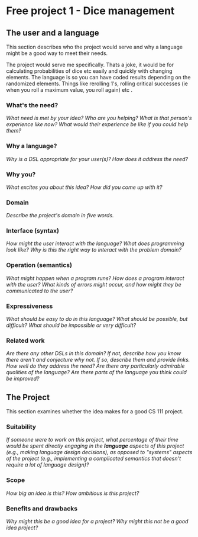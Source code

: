 # Free project 1 - Dice management

## The user and a language

This section describes who the project would serve and why a language might be a
good way to meet their needs.

The project would serve me specifically. Thats a joke, it would be for calculating probabilities of dice etc easily and quickly with changing elements. The language is so you can have coded results depending on the randomized elements. Things like rerolling 1's, rolling critical successes (ie when you roll a maximum value, you roll again)  etc .


### What's the need?

_What need is met by your idea? Who are you helping? What is that person's
experience like now? What would their experience be like if you could help
them?_



### Why a language?

_Why is a DSL appropriate for your user(s)? How does it address the need?_

### Why you?

_What excites you about this idea? How did you come up with it?_

### Domain

_Describe the project's domain in five words._

### Interface (syntax)

_How might the user interact with the language? What does programming look
like? Why is this the right way to interact with the problem domain?_

### Operation (semantics)

_What might happen when a program runs? How does a program interact with the
user? What kinds of errors might occur, and how might they be communicated to
the user?_

### Expressiveness

_What should be easy to do in this language? What should be possible, but
difficult? What should be impossible or very difficult?_

### Related work

_Are there any other DSLs in this domain? If not, describe how you know there
aren't and conjecture why not. If so, describe them and provide links. How well
do they address the need? Are there any particularly admirable qualities of the
language? Are there parts of the language you think could be improved?_

## The Project

This section examines whether the idea makes for a good CS 111 project.

### Suitability

_If someone were to work on this project, what percentage of their time would be
spent directly engaging in the **language** aspects of this project (e.g.,
making language design decisions), as opposed to "systems" aspects of the
project (e.g., implementing a complicated semantics that doesn't require a lot
of language design)?_

### Scope

_How big an idea is this? How ambitious is this project?_

### Benefits and drawbacks

_Why might this be a good idea for a project? Why might this not be a good idea
project?_
